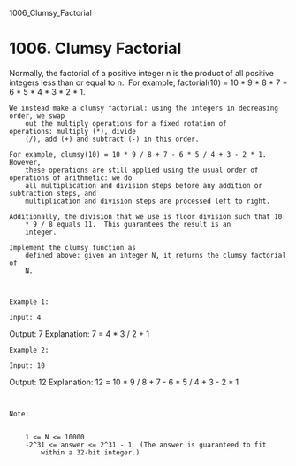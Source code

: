1006_Clumsy_Factorial
# 1006. Clumsy Factorial

Normally, the factorial of a positive integer n is the product of all
        positive integers less than or equal to n.  For example, factorial(10)
            = 10 * 9 * 8 * 7 * 6 * 5 * 4 * 3 * 2 * 1.

    We instead make a clumsy factorial: using the integers in decreasing order, we swap
        out the multiply operations for a fixed rotation of operations: multiply (*), divide
        (/), add (+) and subtract (-) in this order.

    For example, clumsy(10) = 10 * 9 / 8 + 7 - 6 * 5 / 4 + 3 - 2 * 1.  However,
        these operations are still applied using the usual order of operations of arithmetic: we do
        all multiplication and division steps before any addition or subtraction steps, and
        multiplication and division steps are processed left to right.

    Additionally, the division that we use is floor division such that 10
        * 9 / 8 equals 11.  This guarantees the result is an
        integer.

    Implement the clumsy function as
        defined above: given an integer N, it returns the clumsy factorial of
        N.

     

    Example 1:

    Input: 4
Output: 7
Explanation: 7 = 4 * 3 / 2 + 1

    Example 2:

    Input: 10
Output: 12
Explanation: 12 = 10 * 9 / 8 + 7 - 6 * 5 / 4 + 3 - 2 * 1

     

    Note:

    
        1 <= N <= 10000
        -2^31 <= answer <= 2^31 - 1  (The answer is guaranteed to fit
            within a 32-bit integer.)